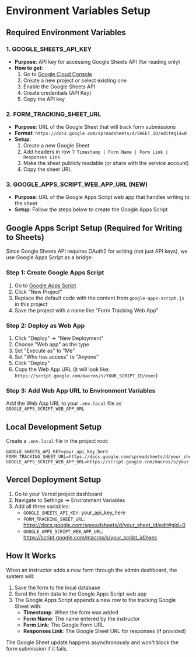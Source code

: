 # Environment Variables Setup

## Required Environment Variables

### 1. GOOGLE_SHEETS_API_KEY
- **Purpose**: API key for accessing Google Sheets API (for reading only)
- **How to get**: 
  1. Go to [Google Cloud Console](https://console.cloud.google.com/)
  2. Create a new project or select existing one
  3. Enable the Google Sheets API
  4. Create credentials (API Key)
  5. Copy the API key

### 2. FORM_TRACKING_SHEET_URL
- **Purpose**: URL of the Google Sheet that will track form submissions
- **Format**: `https://docs.google.com/spreadsheets/d/SHEET_ID/edit#gid=0`
- **Setup**:
  1. Create a new Google Sheet
  2. Add headers in row 1: `Timestamp | Form Name | Form Link | Responses Link`
  3. Make the sheet publicly readable (or share with the service account)
  4. Copy the sheet URL

### 3. GOOGLE_APPS_SCRIPT_WEB_APP_URL (NEW)
- **Purpose**: URL of the Google Apps Script web app that handles writing to the sheet
- **Setup**: Follow the steps below to create the Google Apps Script

## Google Apps Script Setup (Required for Writing to Sheets)

Since Google Sheets API requires OAuth2 for writing (not just API keys), we use Google Apps Script as a bridge:

### Step 1: Create Google Apps Script
1. Go to [Google Apps Script](https://script.google.com/)
2. Click "New Project"
3. Replace the default code with the content from `google-apps-script.js` in this project
4. Save the project with a name like "Form Tracking Web App"

### Step 2: Deploy as Web App
1. Click "Deploy" → "New Deployment"
2. Choose "Web app" as the type
3. Set "Execute as" to "Me"
4. Set "Who has access" to "Anyone"
5. Click "Deploy"
6. Copy the Web App URL (it will look like: `https://script.google.com/macros/s/YOUR_SCRIPT_ID/exec`)

### Step 3: Add Web App URL to Environment Variables
Add the Web App URL to your `.env.local` file as `GOOGLE_APPS_SCRIPT_WEB_APP_URL`

## Local Development Setup

Create a `.env.local` file in the project root:

```env
GOOGLE_SHEETS_API_KEY=your_api_key_here
FORM_TRACKING_SHEET_URL=https://docs.google.com/spreadsheets/d/your_sheet_id/edit#gid=0
GOOGLE_APPS_SCRIPT_WEB_APP_URL=https://script.google.com/macros/s/your_script_id/exec
```

## Vercel Deployment Setup

1. Go to your Vercel project dashboard
2. Navigate to Settings → Environment Variables
3. Add all three variables:
   - `GOOGLE_SHEETS_API_KEY`: your_api_key_here
   - `FORM_TRACKING_SHEET_URL`: https://docs.google.com/spreadsheets/d/your_sheet_id/edit#gid=0
   - `GOOGLE_APPS_SCRIPT_WEB_APP_URL`: https://script.google.com/macros/s/your_script_id/exec

## How It Works

When an instructor adds a new form through the admin dashboard, the system will:

1. Save the form to the local database
2. Send the form data to the Google Apps Script web app
3. The Google Apps Script appends a new row to the tracking Google Sheet with:
   - **Timestamp**: When the form was added
   - **Form Name**: The name entered by the instructor
   - **Form Link**: The Google Form URL
   - **Responses Link**: The Google Sheet URL for responses (if provided)

The Google Sheet update happens asynchronously and won't block the form submission if it fails.
